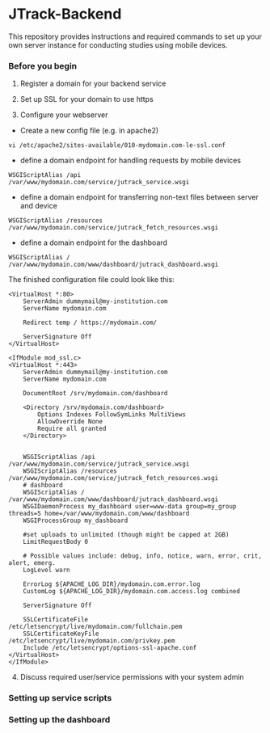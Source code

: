 # JTrack-Backend
This repository provides instructions and required commands to set up your own server instance for conducting studies using mobile devices.

### Before you begin
1. Register a domain for your backend service

2. Set up SSL for your domain to use https

3. Configure your webserver
* Create a new config file (e.g. in apache2)

`vi /etc/apache2/sites-available/010-mydomain.com-le-ssl.conf`
* define a domain endpoint for handling requests by mobile devices

`WSGIScriptAlias /api /var/www/mydomain.com/service/jutrack_service.wsgi`
* define a domain endpoint for transferring non-text files between server and device

`WSGIScriptAlias /resources /var/www/mydomain.com/service/jutrack_fetch_resources.wsgi`
* define a domain endpoint for the dashboard

`WSGIScriptAlias / /var/www/mydomain.com/www/dashboard/jutrack_dashboard.wsgi`

The finished configuration file could look like this:
```
<VirtualHost *:80>
	ServerAdmin dummymail@my-institution.com
	ServerName mydomain.com

    Redirect temp / https://mydomain.com/
    
    ServerSignature Off
</VirtualHost>

<IfModule mod_ssl.c>
<VirtualHost *:443>
    ServerAdmin dummymail@my-institution.com
    ServerName mydomain.com

    DocumentRoot /srv/mydomain.com/dashboard

    <Directory /srv/mydomain.com/dashboard>
        Options Indexes FollowSymLinks MultiViews
        AllowOverride None
        Require all granted
    </Directory>
    

    WSGIScriptAlias /api /var/www/mydomain.com/service/jutrack_service.wsgi
    WSGIScriptAlias /resources /var/www/mydomain.com/service/jutrack_fetch_resources.wsgi
    # dashboard
    WSGIScriptAlias / /var/www/mydomain.com/www/dashboard/jutrack_dashboard.wsgi
    WSGIDaemonProcess my_dashboard user=www-data group=my_group threads=5 home=/var/www/mydomain.com/www/dashboard
    WSGIProcessGroup my_dashboard

    #set uploads to unlimited (though might be capped at 2GB)
    LimitRequestBody 0

    # Possible values include: debug, info, notice, warn, error, crit, alert, emerg.
    LogLevel warn

    ErrorLog ${APACHE_LOG_DIR}/mydomain.com.error.log
    CustomLog ${APACHE_LOG_DIR}/mydomain.com.access.log combined

    ServerSignature Off

    SSLCertificateFile /etc/letsencrypt/live/mydomain.com/fullchain.pem
    SSLCertificateKeyFile /etc/letsencrypt/live/mydomain.com/privkey.pem
    Include /etc/letsencrypt/options-ssl-apache.conf
</VirtualHost>
</IfModule>
```
4. Discuss required user/service permissions with your system admin

### Setting up service scripts

### Setting up the dashboard
